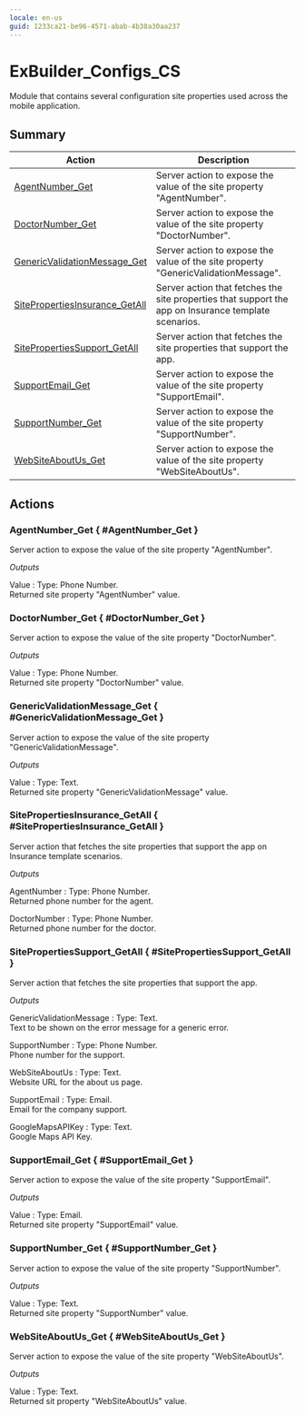 ```yaml
---
locale: en-us
guid: 1233ca21-be96-4571-abab-4b38a30aa237
---
```


# ExBuilder_Configs_CS

Module that contains several configuration site properties used across the mobile application.

## Summary

Action | Description
---|---
[AgentNumber_Get](<#AgentNumber_Get>) | Server action to expose the value of the site property &quot;AgentNumber&quot;.
[DoctorNumber_Get](<#DoctorNumber_Get>) | Server action to expose the value of the site property &quot;DoctorNumber&quot;.
[GenericValidationMessage_Get](<#GenericValidationMessage_Get>) | Server action to expose the value of the site property &quot;GenericValidationMessage&quot;.
[SitePropertiesInsurance_GetAll](<#SitePropertiesInsurance_GetAll>) | Server action that fetches the site properties that support the app on Insurance template scenarios.
[SitePropertiesSupport_GetAll](<#SitePropertiesSupport_GetAll>) | Server action that fetches the site properties that support the app.
[SupportEmail_Get](<#SupportEmail_Get>) | Server action to expose the value of the site property &quot;SupportEmail&quot;.
[SupportNumber_Get](<#SupportNumber_Get>) | Server action to expose the value of the site property &quot;SupportNumber&quot;.
[WebSiteAboutUs_Get](<#WebSiteAboutUs_Get>) | Server action to expose the value of the site property &quot;WebSiteAboutUs&quot;.

## Actions

### AgentNumber_Get { #AgentNumber_Get }

Server action to expose the value of the site property &quot;AgentNumber&quot;.

*Outputs*

Value
:   Type: Phone Number.  
    Returned site property &quot;AgentNumber&quot; value.

### DoctorNumber_Get { #DoctorNumber_Get }

Server action to expose the value of the site property &quot;DoctorNumber&quot;.

*Outputs*

Value
:   Type: Phone Number.  
    Returned site property &quot;DoctorNumber&quot; value.

### GenericValidationMessage_Get { #GenericValidationMessage_Get }

Server action to expose the value of the site property &quot;GenericValidationMessage&quot;.

*Outputs*

Value
:   Type: Text.  
    Returned site property &quot;GenericValidationMessage&quot; value.

### SitePropertiesInsurance_GetAll { #SitePropertiesInsurance_GetAll }

Server action that fetches the site properties that support the app on Insurance template scenarios.

*Outputs*

AgentNumber
:   Type: Phone Number.  
    Returned phone number for the agent.

DoctorNumber
:   Type: Phone Number.  
    Returned phone number for the doctor.

### SitePropertiesSupport_GetAll { #SitePropertiesSupport_GetAll }

Server action that fetches the site properties that support the app.

*Outputs*

GenericValidationMessage
:   Type: Text.  
    Text to be shown on the error message for a generic error.

SupportNumber
:   Type: Phone Number.  
    Phone number for the support.

WebSiteAboutUs
:   Type: Text.  
    Website URL for the about us page.

SupportEmail
:   Type: Email.  
    Email for the company support.

GoogleMapsAPIKey
:   Type: Text.  
    Google Maps API Key.

### SupportEmail_Get { #SupportEmail_Get }

Server action to expose the value of the site property &quot;SupportEmail&quot;.

*Outputs*

Value
:   Type: Email.  
    Returned site property &quot;SupportEmail&quot; value.

### SupportNumber_Get { #SupportNumber_Get }

Server action to expose the value of the site property &quot;SupportNumber&quot;.

*Outputs*

Value
:   Type: Text.  
    Returned site property &quot;SupportNumber&quot; value.

### WebSiteAboutUs_Get { #WebSiteAboutUs_Get }

Server action to expose the value of the site property &quot;WebSiteAboutUs&quot;.

*Outputs*

Value
:   Type: Text.  
    Returned sit property &quot;WebSiteAboutUs&quot; value.

